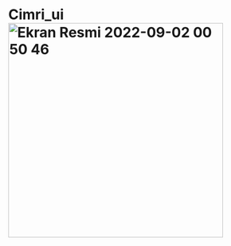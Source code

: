 # Cimri_ui<img width="431" alt="Ekran Resmi 2022-09-02 00 50 46" src="https://user-images.githubusercontent.com/51423231/188020209-fde6bccc-640b-446c-ae9c-33fd847658d8.png">
